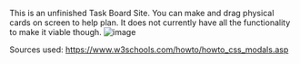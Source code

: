 This is an unfinished Task Board Site. You can make and drag physical cards on screen to help plan. It does not currently have all the functionality to make it viable though.
![image](https://github.com/edamama/KanbanBoardChallenge5/assets/169082073/e967ee96-c9a4-4296-af54-826ff6e161d9)

Sources used:
https://www.w3schools.com/howto/howto_css_modals.asp
